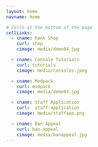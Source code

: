 ```yaml
---
layout: home
navname: Home

# Cells at the bottom of the page
cellLinks:
  - cname: Rank Shop
    curl: shop
    cimage: media/demo04.jpg

  - cname: Console Tutorials
    curl: tutorials
    cimage: media/consoles.jpeg

  - cname: Modpack
    curl: modpack
    cimage: media/demo03.jpg

  - cname: Staff Application
    curl:  staff-application
    cimage: media/staffapp.png

  - cname: Ban Appeal
    curl: ban-appeal
    cimage: media/banappeal.jpg
---
```

